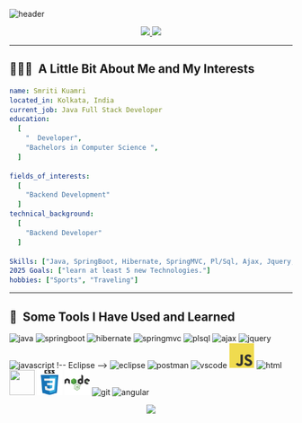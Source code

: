 ![header](https://capsule-render.vercel.app/api?type=waving&color=auto&height=300&section=header&text=Smriti%20Kumari&fontSize=90)



<p align="center">
<a href="https://jhasunny.netlify.app/">
  <img height="50" src="https://user-images.githubusercontent.com/46517096/166972883-f5f1d88c-0246-4374-88ac-ded0f2cf0699.png"/>
</a>

<a href="https://www.linkedin.com/in/smriti-kumari-702013182/">
  <img height="50" src="https://user-images.githubusercontent.com/46517096/166973395-19676cd8-f8ec-4abf-83ff-da8243505b82.png"/>
</a>

---

<h2> 👨🏻‍💻 &nbsp;A Little Bit About Me and My Interests</h2>

```yaml
name: Smriti Kuamri
located_in: Kolkata, India
current_job: Java Full Stack Developer
education:
  [
    "  Developer",
    "Bachelors in Computer Science ",
  ]

fields_of_interests:
  [
    "Backend Development"
  ]
technical_background:
  [
    "Backend Developer"
  ]
  
Skills: ["Java, SpringBoot, Hibernate, SpringMVC, Pl/Sql, Ajax, Jquery, Javascript, Node.js, Angular"]
2025 Goals: ["learn at least 5 new Technologies."]
hobbies: ["Sports", "Traveling"]
```
  
---  

<h2> 🚀 &nbsp;Some Tools I Have Used and Learned</h2>
<p align="left">
  <img src="https://cdn.jsdelivr.net/gh/devicons/devicon/icons/java/java-original.svg" alt="java" width="45" height="45"/>

<!-- Spring Boot -->
<img src="https://cdn.jsdelivr.net/gh/devicons/devicon/icons/spring/spring-original.svg" alt="springboot" width="45" height="45"/>

<!-- Hibernate -->
<img src="https://cdn.jsdelivr.net/gh/devicons/devicon/icons/hibernate/hibernate-original.svg" alt="hibernate" width="45" height="45"/>

<!-- Spring MVC (Using Spring Icon) -->
<img src="https://cdn.jsdelivr.net/gh/devicons/devicon/icons/spring/spring-original.svg" alt="springmvc" width="45" height="45"/>

<!-- PL/SQL (Using Oracle icon since PL/SQL is Oracle-specific) -->
<img src="https://cdn.jsdelivr.net/gh/devicons/devicon/icons/oracle/oracle-original.svg" alt="plsql" width="45" height="45"/>

<!-- AJAX (Using JavaScript icon since AJAX is part of JS) -->
<img src="https://cdn.jsdelivr.net/gh/devicons/devicon/icons/javascript/javascript-original.svg" alt="ajax" width="45" height="45"/>

<!-- jQuery -->
<img src="https://cdn.jsdelivr.net/gh/devicons/devicon/icons/jquery/jquery-original.svg" alt="jquery" width="45" height="45"/>

<!-- JavaScript -->
<img src="https://cdn.jsdelivr.net/gh/devicons/devicon/icons/javascript/javascript-original.svg" alt="javascript" width="45" height="45"/>
!-- Eclipse -->
<img src="https://cdn.jsdelivr.net/gh/devicons/devicon/icons/eclipse/eclipse-original.svg" alt="eclipse" width="45" height="45"/>

<!-- Postman -->
<img src="https://cdn.jsdelivr.net/gh/devicons/devicon/icons/postman/postman-original.svg" alt="postman" width="45" height="45"/>
<img src="https://cdn.jsdelivr.net/gh/devicons/devicon/icons/vscode/vscode-original.svg" alt="vscode" width="45" height="45"/>
<img src="https://raw.githubusercontent.com/devicons/devicon/master/icons/javascript/javascript-original.svg" alt="javascript" width="45" height="45" />


<img src="https://cdn.jsdelivr.net/gh/devicons/devicon/icons/html5/html5-original.svg" alt="html" width="45" height="45"/>
<img src="https://cdn.jsdelivr.net/gh/devicons/devicon@latest/icons/bootstrap/bootstrap-original-wordmark.svg" width="45" height="45" />
<img src="https://raw.githubusercontent.com/devicons/devicon/master/icons/css3/css3-original-wordmark.svg" alt="css3" width="45" height="45" />


<img src="https://raw.githubusercontent.com/devicons/devicon/master/icons/nodejs/nodejs-original-wordmark.svg" alt="nodejs" width="45" height="45" />
  
<img src="https://cdn.jsdelivr.net/gh/devicons/devicon/icons/git/git-original.svg" alt="git" width="45" height="45"/>

<img src="https://cdn.jsdelivr.net/gh/devicons/devicon/icons/angularjs/angularjs-original.svg" alt="angular" width="45" height="45"/>



</p>

<p align="center">
  <img src="https://capsule-render.vercel.app/api?type=waving&color=gradient&height=100&section=footer"/>
</p>
